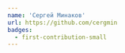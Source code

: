 ```yaml
---
name: 'Сергей Минаков'
url: https://github.com/cergmin
badges:
  - first-contribution-small
---
```

